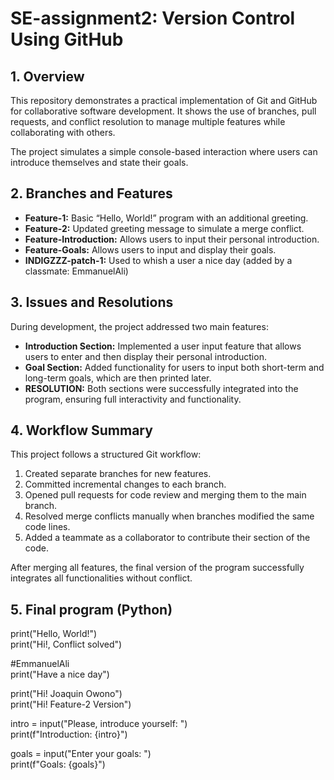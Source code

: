 # SE-assignment2: Version Control Using GitHub

## 1. Overview
This repository demonstrates a practical implementation of Git and GitHub for collaborative software development. It shows the use of branches, pull requests, and conflict resolution to manage multiple features while collaborating with others. 

The project simulates a simple console-based interaction where users can introduce themselves and state their goals. 


## 2. Branches and Features
- **Feature-1:** Basic “Hello, World!” program with an additional greeting.
- **Feature-2:** Updated greeting message to simulate a merge conflict.
- **Feature-Introduction:** Allows users to input their personal introduction.
- **Feature-Goals:** Allows users to input and display their goals.
- **INDIGZZZ-patch-1:** Used to whish a user a nice day (added by a classmate: EmmanuelAli)


## 3. Issues and Resolutions
During development, the project addressed two main features:

- **Introduction Section:** Implemented a user input feature that allows users to enter and then display their personal introduction.
- **Goal Section:** Added functionality for users to input both short-term and long-term goals, which are then printed later.
- **RESOLUTION:** Both sections were successfully integrated into the program, ensuring full interactivity and functionality. 


## 4. Workflow Summary
This project follows a structured Git workflow:
1. Created separate branches for new features.
2. Committed incremental changes to each branch.
3. Opened pull requests for code review and merging them to the main branch.
4. Resolved merge conflicts manually when branches modified the same code lines.
5. Added a teammate as a collaborator to contribute their section of the code.

After merging all features, the final version of the program successfully integrates all functionalities without conflict.


## 5. Final program (Python)

print("Hello, World!") <br>
print("Hi!, Conflict solved") <br>

#EmmanuelAli<br>
print("Have a nice day")<br>

print("Hi! Joaquin Owono")<br>
print("Hi! Feature-2 Version")<br>

intro = input("Please, introduce yourself: ")<br>
print(f"Introduction: {intro}")<br>

goals = input("Enter your goals: ")<br>
print(f"Goals: {goals}")<br>

